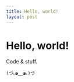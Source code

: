 ```yaml
---
title: Hello, world!
layout: post
---
```


# Hello, world!

Code & stuff.

```
(づ｡◕‿‿◕｡)づ
```
